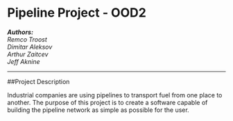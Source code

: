 # Pipeline Project - OOD2

***Authors:***  
*Remco Troost*  
*Dimitar Aleksov*  
*Arthur Zaitcev*  
*Jeff Aknine*

- - - - 

##Project Description

Industrial companies are using pipelines to transport fuel from one place to another. The purpose of this project is to create a software capable of building the pipeline network as simple as possible for the user.
